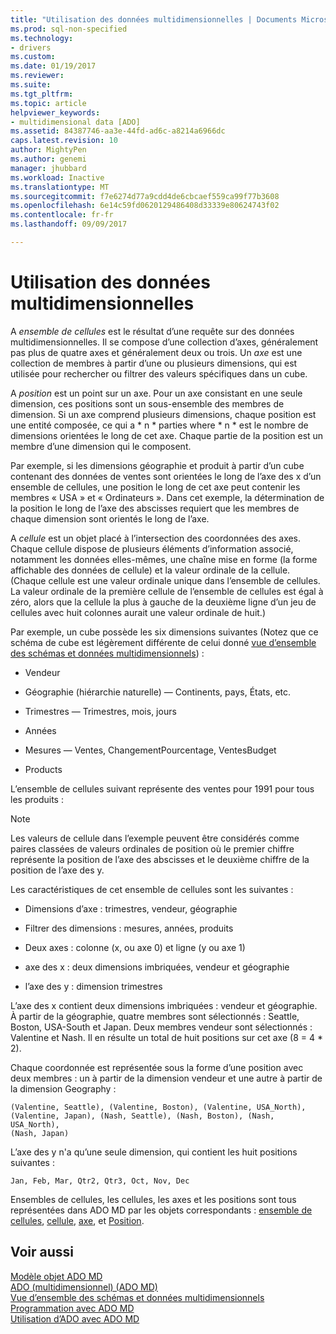 ```yaml
---
title: "Utilisation des données multidimensionnelles | Documents Microsoft"
ms.prod: sql-non-specified
ms.technology:
- drivers
ms.custom: 
ms.date: 01/19/2017
ms.reviewer: 
ms.suite: 
ms.tgt_pltfrm: 
ms.topic: article
helpviewer_keywords:
- multidimensional data [ADO]
ms.assetid: 84387746-aa3e-44fd-ad6c-a8214a6966dc
caps.latest.revision: 10
author: MightyPen
ms.author: genemi
manager: jhubbard
ms.workload: Inactive
ms.translationtype: MT
ms.sourcegitcommit: f7e6274d77a9cdd4de6cbcaef559ca99f77b3608
ms.openlocfilehash: 6e14c59fd0620129486408d33339e80624743f02
ms.contentlocale: fr-fr
ms.lasthandoff: 09/09/2017

---
```

# <a name="working-with-multidimensional-data"></a>Utilisation des données multidimensionnelles
A *ensemble de cellules* est le résultat d’une requête sur des données multidimensionnelles. Il se compose d’une collection d’axes, généralement pas plus de quatre axes et généralement deux ou trois. Un *axe* est une collection de membres à partir d’une ou plusieurs dimensions, qui est utilisée pour rechercher ou filtrer des valeurs spécifiques dans un cube.  
  
 A *position* est un point sur un axe. Pour un axe consistant en une seule dimension, ces positions sont un sous-ensemble des membres de dimension. Si un axe comprend plusieurs dimensions, chaque position est une entité composée, ce qui a * n * parties where * n * est le nombre de dimensions orientées le long de cet axe. Chaque partie de la position est un membre d’une dimension qui le composent.  
  
 Par exemple, si les dimensions géographie et produit à partir d’un cube contenant des données de ventes sont orientées le long de l’axe des x d’un ensemble de cellules, une position le long de cet axe peut contenir les membres « USA » et « Ordinateurs ». Dans cet exemple, la détermination de la position le long de l’axe des abscisses requiert que les membres de chaque dimension sont orientés le long de l’axe.  
  
 A *cellule* est un objet placé à l’intersection des coordonnées des axes. Chaque cellule dispose de plusieurs éléments d’information associé, notamment les données elles-mêmes, une chaîne mise en forme (la forme affichable des données de cellule) et la valeur ordinale de la cellule. (Chaque cellule est une valeur ordinale unique dans l’ensemble de cellules. La valeur ordinale de la première cellule de l’ensemble de cellules est égal à zéro, alors que la cellule la plus à gauche de la deuxième ligne d’un jeu de cellules avec huit colonnes aurait une valeur ordinale de huit.)  
  
 Par exemple, un cube possède les six dimensions suivantes (Notez que ce schéma de cube est légèrement différente de celui donné [vue d’ensemble des schémas et données multidimensionnels](../../../ado/guide/multidimensional/overview-of-multidimensional-schemas-and-data.md)) :  
  
-   Vendeur  
  
-   Géographie (hiérarchie naturelle) — Continents, pays, États, etc.  
  
-   Trimestres — Trimestres, mois, jours  
  
-   Années  
  
-   Mesures — Ventes, ChangementPourcentage, VentesBudget  
  
-   Products  
  
 L’ensemble de cellules suivant représente des ventes pour 1991 pour tous les produits :  
  
> [!NOTE]
>  Les valeurs de cellule dans l’exemple peuvent être considérés comme paires classées de valeurs ordinales de position où le premier chiffre représente la position de l’axe des abscisses et le deuxième chiffre de la position de l’axe des y.  
  
 Les caractéristiques de cet ensemble de cellules sont les suivantes :  
  
-   Dimensions d’axe : trimestres, vendeur, géographie  
  
-   Filtrer des dimensions : mesures, années, produits  
  
-   Deux axes : colonne (x, ou axe 0) et ligne (y ou axe 1)  
  
-   axe des x : deux dimensions imbriquées, vendeur et géographie  
  
-   l’axe des y : dimension trimestres  
  
 L’axe des x contient deux dimensions imbriquées : vendeur et géographie. À partir de la géographie, quatre membres sont sélectionnés : Seattle, Boston, USA-South et Japan. Deux membres vendeur sont sélectionnés : Valentine et Nash. Il en résulte un total de huit positions sur cet axe (8 = 4 * 2).  
  
 Chaque coordonnée est représentée sous la forme d’une position avec deux membres : un à partir de la dimension vendeur et une autre à partir de la dimension Geography :  
  
```  
(Valentine, Seattle), (Valentine, Boston), (Valentine, USA_North),  
(Valentine, Japan), (Nash, Seattle), (Nash, Boston), (Nash, USA_North),  
(Nash, Japan)  
```  
  
 L’axe des y n'a qu’une seule dimension, qui contient les huit positions suivantes :  
  
```  
Jan, Feb, Mar, Qtr2, Qtr3, Oct, Nov, Dec  
```  
  
 Ensembles de cellules, les cellules, les axes et les positions sont tous représentées dans ADO MD par les objets correspondants : [ensemble de cellules](../../../ado/reference/ado-md-api/cellset-object-ado-md.md), [cellule](../../../ado/reference/ado-md-api/cell-object-ado-md.md), [axe](../../../ado/reference/ado-md-api/axis-object-ado-md.md), et [Position](../../../ado/reference/ado-md-api/position-object-ado-md.md).  
  
## <a name="see-also"></a>Voir aussi  
 [Modèle objet ADO MD](../../../ado/reference/ado-md-api/ado-md-object-model.md)   
 [ADO (multidimensionnel) (ADO MD)](../../../ado/guide/multidimensional/ado-multidimensional-ado-md.md)   
 [Vue d’ensemble des schémas et données multidimensionnels](../../../ado/guide/multidimensional/overview-of-multidimensional-schemas-and-data.md)   
 [Programmation avec ADO MD](../../../ado/guide/multidimensional/programming-with-ado-md.md)   
 [Utilisation d’ADO avec ADO MD](../../../ado/guide/multidimensional/using-ado-with-ado-md.md)

